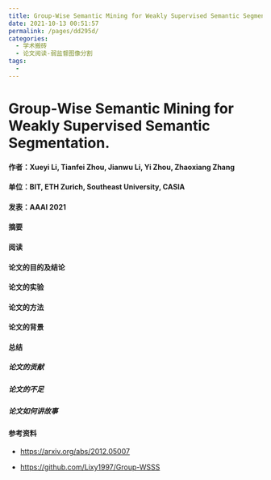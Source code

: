 ```yaml
---
title: Group-Wise Semantic Mining for Weakly Supervised Semantic Segmentation
date: 2021-10-13 00:51:57
permalink: /pages/dd295d/
categories:
  - 学术搬砖
  - 论文阅读-弱监督图像分割
tags:
  - 
---
```

# Group-Wise Semantic Mining for Weakly Supervised Semantic Segmentation.

#### 作者：Xueyi Li, Tianfei Zhou, Jianwu Li, Yi Zhou, Zhaoxiang Zhang

#### 单位：BIT, ETH Zurich, Southeast University, CASIA

#### 发表：AAAI 2021

#### 摘要



#### 阅读



#### 论文的目的及结论



#### 论文的实验



#### 论文的方法



#### 论文的背景



#### 总结

##### 论文的贡献

##### 论文的不足

##### 论文如何讲故事

#### 参考资料

- https://arxiv.org/abs/2012.05007

- https://github.com/Lixy1997/Group-WSSS